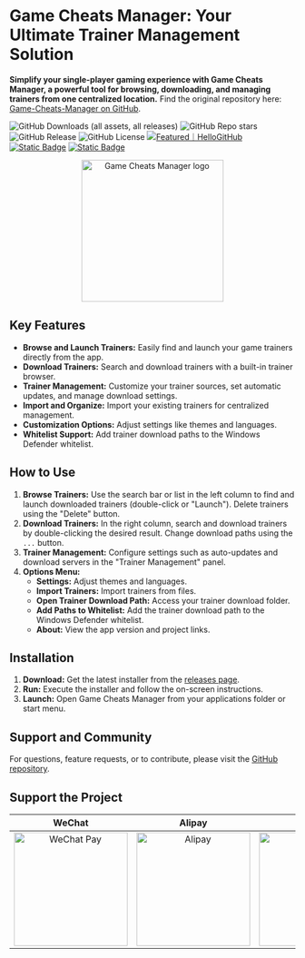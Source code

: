 # Game Cheats Manager: Your Ultimate Trainer Management Solution

**Simplify your single-player gaming experience with Game Cheats Manager, a powerful tool for browsing, downloading, and managing trainers from one centralized location.** Find the original repository here: [Game-Cheats-Manager on GitHub](https://github.com/dyang886/Game-Cheats-Manager).

![GitHub Downloads (all assets, all releases)](https://img.shields.io/github/downloads/dyang886/Game-Cheats-Manager/total) ![GitHub Repo stars](https://img.shields.io/github/stars/dyang886/Game-Cheats-Manager?style=flat&color=ffc000) ![GitHub Release](https://img.shields.io/github/v/release/dyang886/Game-Cheats-Manager?link=https%3A%2F%2Fgithub.com%2Fdyang886%2FGame-Cheats-Manager%2Freleases%2Flatest) ![GitHub License](https://img.shields.io/github/license/dyang886/Game-Cheats-Manager) <a href="https://hellogithub.com/repository/3ca6e8e23401477282ba72d2d8932311" target="_blank"><img src="https://abroad.hellogithub.com/v1/widgets/recommend.svg?rid=3ca6e8e23401477282ba72d2d8932311&claim_uid=UrZOap0AkvuRw7D&theme=small" alt="Featured｜HelloGitHub" /></a> <a href="https://discord.gg/d627qVyHEF" target="_blank"><img alt="Static Badge" src="https://img.shields.io/badge/Join_Discord-f0f0f0?logo=discord"></a> <a href="https://pd.qq.com/s/h06qbdey6" target="_blank"><img alt="Static Badge" src="https://img.shields.io/badge/Join_QQ-f0f0f0?logo=qq"></a>

<div align="center">
    <img src="src/assets/logo.png" alt="Game Cheats Manager logo" width="250" />
</div>

## Key Features

*   **Browse and Launch Trainers:** Easily find and launch your game trainers directly from the app.
*   **Download Trainers:** Search and download trainers with a built-in trainer browser.
*   **Trainer Management:** Customize your trainer sources, set automatic updates, and manage download settings.
*   **Import and Organize:** Import your existing trainers for centralized management.
*   **Customization Options:**  Adjust settings like themes and languages.
*   **Whitelist Support:** Add trainer download paths to the Windows Defender whitelist.

## How to Use

1.  **Browse Trainers:** Use the search bar or list in the left column to find and launch downloaded trainers (double-click or "Launch"). Delete trainers using the "Delete" button.
2.  **Download Trainers:** In the right column, search and download trainers by double-clicking the desired result.  Change download paths using the `...` button.
3.  **Trainer Management:** Configure settings such as auto-updates and download servers in the "Trainer Management" panel.
4.  **Options Menu:**
    *   **Settings:** Adjust themes and languages.
    *   **Import Trainers:** Import trainers from files.
    *   **Open Trainer Download Path:** Access your trainer download folder.
    *   **Add Paths to Whitelist:** Add the trainer download path to the Windows Defender whitelist.
    *   **About:** View the app version and project links.

## Installation

1.  **Download:** Get the latest installer from the [releases page](https://github.com/dyang886/Game-Cheats-Manager/releases).
2.  **Run:** Execute the installer and follow the on-screen instructions.
3.  **Launch:** Open Game Cheats Manager from your applications folder or start menu.

## Support and Community

For questions, feature requests, or to contribute, please visit the [GitHub repository](https://github.com/dyang886/Game-Cheats-Manager).

## Support the Project

|                            WeChat                            |                          Alipay                          |                          QQ                          |
| :----------------------------------------------------------: | :------------------------------------------------------: | :--------------------------------------------------: |
| <img src="src/assets/wechat.png" alt="WeChat Pay" width="200" /> | <img src="src/assets/alipay.png" alt="Alipay" width="200" /> | <img src="src/assets/qq.png" alt="QQ Pay" width="200" /> |